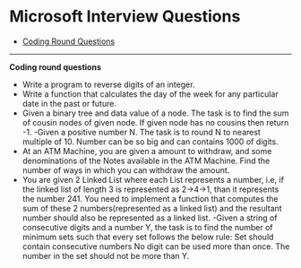 
# Microsoft Interview Questions
* [Coding Round Questions](#coding)

____
<b name="coding">Coding round questions</b><br/>

- Write a program to reverse digits of an integer.
- Write a function that calculates the day of the week for any particular date in the past or future.
- Given a binary tree and data value of a node. The task is to find the sum of cousin nodes of given node. If given node has no cousins then return -1.
-Given a positive number N. The task is to round N to nearest multiple of 10. Number can be so big and can contains 1000 of digits.
- At an ATM Machine, you are given a amount to withdraw, and some denominations of the Notes available in the ATM Machine. Find the number of ways in which you can withdraw the amount.
- You are given 2 Linked List where each List represents a number, i.e, if the linked list of length 3 is represented as 2->4->1, than it represents the number 241. You need to implement a function that computes the sum of these 2 numbers(represented as a linked list) and the resultant number should also be represented as a linked list.
-Given a string of consecutive digits and a number Y, the task is to find the number of minimum sets such that every set follows the below rule:
	Set should contain consecutive numbers
	No digit can be used more than once.
	The number in the set should not be more than Y.